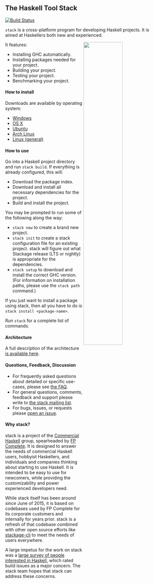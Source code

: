 ## The Haskell Tool Stack

[![Build Status](https://travis-ci.org/commercialhaskell/stack.svg?branch=master)](https://travis-ci.org/commercialhaskell/stack)

`stack` is a cross-platform program for developing Haskell
projects. It is aimed at Haskellers both new and experienced.

<img src="http://i.imgur.com/WW69oTj.gif" width="50%" align="right">

It features:

* Installing GHC automatically.
* Installing packages needed for your project.
* Building your project.
* Testing your project.
* Benchmarking your project.

#### How to install

Downloads are available by operating system:

* [Windows](https://github.com/commercialhaskell/stack/wiki/Downloads#windows)
* [OS X](https://github.com/commercialhaskell/stack/wiki/Downloads#os-x)
* [Ubuntu](https://github.com/commercialhaskell/stack/wiki/Downloads#ubuntu)
* [Arch Linux](https://github.com/commercialhaskell/stack/wiki/Downloads#arch-linux)
* [Linux (general)](https://github.com/commercialhaskell/stack/wiki/Downloads#linux)

#### How to use

Go into a Haskell project directory and run `stack build`. If everything is
already configured, this will:

* Download the package index.
* Download and install all necessary dependencies for the project.
* Build and install the project.

You may be prompted to run some of the following along the way:

* `stack new` to create a brand new project.
* `stack init` to create a stack configuration file for an existing project.
  stack will figure out what Stackage release (LTS or nightly) is appropriate
  for the dependencies.
* `stack setup` to download and install the correct GHC version. (For
  information on installation paths, please use the `stack path` command.)

If you just want to install a package using stack, then all you have
to do is `stack install <package-name>`.

Run `stack` for a complete list of commands.

#### Architecture

A full description of the architecture
[is available here](https://github.com/commercialhaskell/stack/wiki/Architecture).

#### Questions, Feedback, Discussion

* For frequently asked questions about detailed or specific use-cases,
  please see
  [the FAQ](https://github.com/commercialhaskell/stack/wiki/FAQ).
* For general questions, comments, feedback and support please write
  to [the stack mailing list](https://groups.google.com/d/forum/haskell-stack).
* For bugs, issues, or requests please
  [open an issue](https://github.com/commercialhaskell/stack/issues/new).

#### Why stack?

stack is a project of the [Commercial Haskell](http://commercialhaskell.com/)
group, spearheaded by [FP Complete](https://www.fpcomplete.com/). It is
designed to answer the needs of commercial Haskell users, hobbyist Haskellers,
and individuals and companies thinking about starting to use Haskell. It is
intended to be easy to use for newcomers, while providing the customizability
and power experienced developers need.

While stack itself has been around since June of 2015, it is based on codebases
used by FP Complete for its corporate customers and internally for years prior.
stack is a refresh of that codebase combined with other open source efforts
like [stackage-cli](https://github.com/fpco/stackage-cli) to meet the needs of
users everywhere.

A large impetus for the work on stack was a [large survey of people interested
in
Haskell](https://www.fpcomplete.com/blog/2015/05/thousand-user-haskell-survey),
which rated build issues as a major concern. The stack team hopes that stack
can address these concerns.
